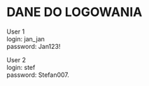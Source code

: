 # DANE DO LOGOWANIA

User 1 \
login: jan_jan \
password: Jan123!

User 2 \
login: stef \
password: Stefan007.